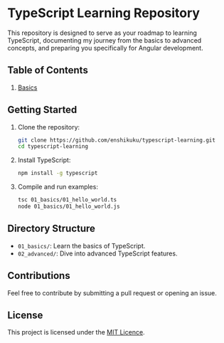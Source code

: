# TypeScript Learning Repository

This repository is designed to serve as your roadmap to learning TypeScript, documenting my journey from the basics to advanced concepts, and preparing you specifically for Angular development.

## Table of Contents

1. [Basics](./01_basics)

## Getting Started

1. Clone the repository:
    ```bash
    git clone https://github.com/enshikuku/typescript-learning.git
    cd typescript-learning
    ```

2. Install TypeScript:
    ```bash
    npm install -g typescript
    ```

3. Compile and run examples:
    ```bash
    tsc 01_basics/01_hello_world.ts
    node 01_basics/01_hello_world.js
    ```

## Directory Structure

- `01_basics/`: Learn the basics of TypeScript.
- `02_advanced/`: Dive into advanced TypeScript features.

## Contributions

Feel free to contribute by submitting a pull request or opening an issue.

## License

This project is licensed under the [MIT Licence](./LICENSE).
